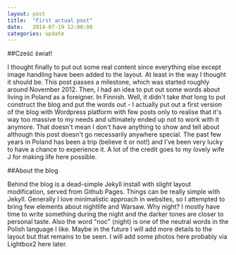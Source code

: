 ```yaml
---
layout: post
title:  "First actual post"
date:   2014-07-19 12:00:00
categories: update
---
```


##Cześć świat!

I thought finally to put out some real content since everything else except image handling have been added to the layout. At least in the way I thought it should be. This post passes a milestone, which was started roughly around November 2012. Then, I had an idea to put out some words about living in Poland as a foreigner. In Finnish. Well, it didn't take *that* long to put construct the blog and put the words out - I actually put out a first version of the blog with Wordpress platform with few posts only to realise that it's way too massive to my needs and ultimately ended up not to work with it anymore. That doesn't mean I don't have anything to show and tell about although this post doesn't go necessarily anywhere special.  The past few years in Poland has been a trip (believe it or not!) and I've been very lucky to have a chance to experience it. A lot of the credit goes to my lovely wife J for making life here possible. 

##About the blog

Behind the blog is a dead-simple Jekyll install with slight layout modification, served from Github Pages. Things can be really simple with Jekyll. Generally I love minimalistic approach in websites, so I attempted to bring few elements about nightlife and Warsaw. Why night? I mostly have time to write something during the night and the darker tones are closer to personal taste. Also the word "noc" (night) is one of the neutral words in the Polish language I like.  Maybe in the future I will add more details to the layout but that remains to be seen. I will add some photos here probably via Lightbox2 here later.
